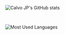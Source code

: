 ![Calvo JP's GitHub stats](https://github-readme-stats.vercel.app/api?username=calvo-jp&show_icons=true&theme=dark)

<br/>

![Most Used Languages](https://github-readme-stats.vercel.app/api/top-langs/?username=calvo-jp&hide_progress=true&theme=dark)
